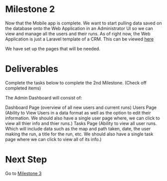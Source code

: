 # Milestone 2
Now that the Mobile app is complete. We want to start pulling data saved on the database onto the Web Application in an Administrator UI so we can view and manage all the users and their runs.
As of right now, the Web Application is just a Laravel template of a CRM. This can be viewed [here](https://adm.flyertap.com/login)

We have set up the pages that will be needed.



# Deliverables
Complete the tasks below to complete the 2nd Milestone. (Check off completed items)

The Admin Dashboard will consist of:

Dashboard Page (overview of all new users and current runs)
Users Page (Ability to View Users in a data format as well as the option to edit their information. We should also have a single user page where, we can click to view all thier info and thier runs.)
Tasks Page (Ability to view all user runs. Which will include data such as the map and path taken, date, the user making the run, a title for the run, etc. We should also have a single task page where we can click to view all of its info.)

# Next Step
Go to [Milestone 3](https://github.com/702Padmin/Flyertap-Distributor/blob/dev/Milestone3.md)
